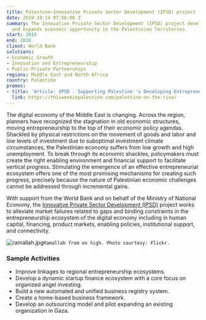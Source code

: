```yaml
---
title: Palestine—Innovative Private Sector Development (IPSD) project
date: 2019-10-14 07:56:00 Z
summary: The Innovative Private Sector Development (IPSD) project develops entrepreneurship
  and expands economic opportunity in the Palestinian Territories.
start: 2019
end: 2028
client: World Bank
solutions:
- Economic Growth
- Innovation and Entrepreneurship
- Public-Private Partnerships
regions: Middle East and North Africa
country: Palestine
promos:
- title: 'Article: IPSD - Supporting Palestine''s Developing Entrepreneurial Ecosystem'
  link: https://thisweekinpalestine.com/palestine-on-the-rise/
---
```


The digital economy of the Middle East is changing. Across the region, planners have recognized the stagnation in old economic structures, moving entrepreneurship to the top of their economic policy agendas. Shackled by physical restrictions on the movement of goods and labor and low levels of investment due to suboptimal investment climate circumstances, the Palestinian economy suffers from low growth and high unemployment. To break through its economic shackles, policymakers must create the right enabling environment and financial support to facilitate vertical progress. Stimulating the emergence of an effective entrepreneurial ecosystem offers one of the most promising mechanisms for creating such progress, precisely because the nature of Palestinian economic challenges cannot be addressed through incremental gains.
 
With support from the World Bank and on behalf of the Ministry of National Economy, the [Innovative Private Sector Development (IPSD)](https://www.ipsd.ps/) project works to alleviate market failures related to gaps and binding constraints in the entrepreneurship ecosystem of the digital economy including in human capital, financing, product markets, enabling policies, institutional support, and connectivity.

![ramallah.jpg](/uploads/ramallah.jpg)`Ramallah from on high. Photo courtesy: Flickr.`
 
### Sample Activities

* Improve linkages to regional entrepreneurship ecosystems.
* Develop a dynamic startup finance ecosystem with a core focus on organized angel investing.
* Build a new automated and unified business registry system.
* Create a home-based business framework.
* Develop an outsourcing model and pilot expanding an existing organization in Gaza.